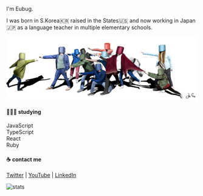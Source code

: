 I'm Eubug.

I was born in S.Korea🇰🇷 raised in the States🇺🇸 and now working in Japan🇯🇵 as a language teacher in multiple elementary schools. 

![Drawing](./asa.jpg)

#### 👨🏻‍💻 studying
JavaScript <br />
TypeScript <br />
React <br />
Ruby <br />

#### ☕️ contact me
[Twitter](https://twitter.com/imeubug) | 
[YouTube](https://www.youtube.com/channel/UC8hY3wjYlK2U9W4fqKN598Q?view_as=subscriber) | 
[LinkedIn](https://www.linkedin.com/in/jiieu/)

![stats](https://github-readme-stats.vercel.app/api?username=imeubug&show_icons=true)
